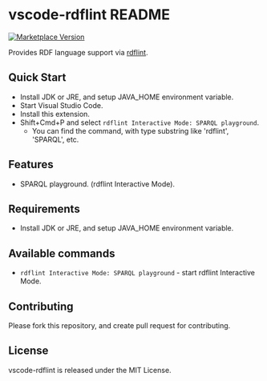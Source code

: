 # vscode-rdflint README

[![Marketplace Version](https://vsmarketplacebadge.apphb.com/version/takemikami.vscode-rdflint.svg "Current Release")](https://marketplace.visualstudio.com/items?itemName=takemikami.vscode-rdflint)

Provides RDF language support via [rdflint](https://github.com/imas/rdflint).

## Quick Start

- Install JDK or JRE, and setup JAVA_HOME environment variable.
- Start Visual Studio Code.
- Install this extension.
- Shift+Cmd+P and select `rdflint Interactive Mode: SPARQL playground`.
   - You can find the command, with type substring like 'rdflint', 'SPARQL', etc.

## Features

- SPARQL playground. (rdflint Interactive Mode).

## Requirements

- Install JDK or JRE, and setup JAVA_HOME environment variable.

## Available commands

- `rdflint Interactive Mode: SPARQL playground` - start rdflint Interactive Mode.

## Contributing

Please fork this repository, and create pull request for contributing.

## License

vscode-rdflint is released under the MIT License.
